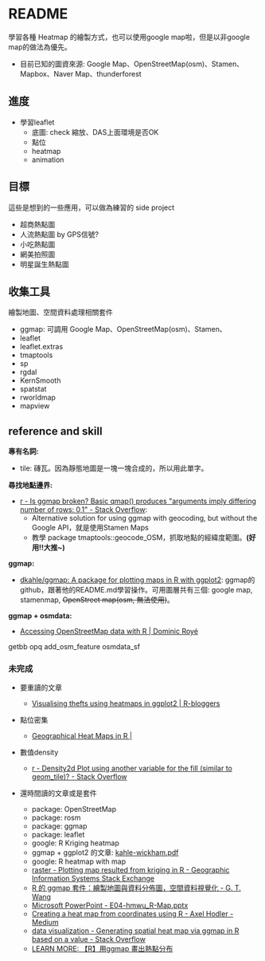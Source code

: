 # README

學習各種 Heatmap 的繪製方式，也可以使用google map啦，但是以非google map的做法為優先。

- 目前已知的圖資來源: Google Map、OpenStreetMap(osm)、Stamen、Mapbox、Naver Map、thunderforest

## 進度

- 學習leaflet
  - 底圖: check 縮放、DAS上面環境是否OK
  - 點位
  - heatmap
  - animation

## 目標

這些是想到的一些應用，可以做為練習的 side project

- 超商熱點圖
- 人流熱點圖 by GPS信號?
- 小吃熱點圖
- 網美拍照圖
- 明星誕生熱點圖

## 收集工具

繪製地圖、空間資料處理相關套件

- ggmap: 可調用 Google Map、OpenStreetMap(osm)、Stamen、
- leaflet
- leaflet.extras
- tmaptools
- sp
- rgdal
- KernSmooth
- spatstat
- rworldmap
- mapview

## reference and skill

**專有名詞:**

- tile: 磚瓦。因為靜態地圖是一塊一塊合成的，所以用此單字。

**尋找地點邊界:**

- [r - Is ggmap broken? Basic qmap() produces "arguments imply differing number of rows: 0,1" - Stack Overflow](https://stackoverflow.com/questions/52704695/is-ggmap-broken-basic-qmap-produces-arguments-imply-differing-number-of-rows):
  - Alternative solution for using ggmap with geocoding, but without the Google API，就是使用Stamen Maps
  - 教學 package tmaptools::geocode_OSM，抓取地點的經緯度範圍。**(好用!!大推~)**

**ggmap:**

- [dkahle/ggmap: A package for plotting maps in R with ggplot2](https://github.com/dkahle/ggmap): ggmap的github，跟著他的README.md學習操作。可用圖層共有三個: google map, stamenmap, ~~OpenStreet map(osm, 無法使用)~~。

**ggmap + osmdata:**

- [Accessing OpenStreetMap data with R | Dominic Royé](https://dominicroye.github.io/en/2018/accessing-openstreetmap-data-with-r/)

getbb
opq
add_osm_feature
osmdata_sf

### 未完成

- 要重讀的文章
  - [Visualising thefts using heatmaps in ggplot2 | R-bloggers](https://www.r-bloggers.com/visualising-thefts-using-heatmaps-in-ggplot2/)

- 點位密集
  - [Geographical Heat Maps in R |](https://www.molecularecologist.com/2016/03/geographical-heat-maps-in-r/)

- 數值density
  - [r - Density2d Plot using another variable for the fill (similar to geom_tile)? - Stack Overflow](https://stackoverflow.com/questions/18285415/density2d-plot-using-another-variable-for-the-fill-similar-to-geom-tile/)

- 還時間讀的文章或是套件
  - package: OpenStreetMap
  - package: rosm
  - package: ggmap
  - package: leaflet
  - google: R Kriging heatmap
  - ggmap + ggplot2 的文章: [kahle-wickham.pdf](https://journal.r-project.org/archive/2013-1/kahle-wickham.pdf)
  - google: R heatmap with map
  - [raster - Plotting map resulted from kriging in R - Geographic Information Systems Stack Exchange](https://gis.stackexchange.com/questions/158021/plotting-map-resulted-from-kriging-in-r/164421)
  - [R 的 ggmap 套件：繪製地圖與資料分佈圖，空間資料視覺化 - G. T. Wang](https://blog.gtwang.org/r/r-ggmap-package-spatial-data-visualization/)
  - [Microsoft PowerPoint - E04-hmwu_R-Map.pptx](http://www.hmwu.idv.tw/web/R/E04-hmwu_R-Map.pdf)
  - [Creating a heat map from coordinates using R - Axel Hodler - Medium](https://medium.com/@axelhodler/creating-a-heat-map-from-coordinates-using-r-780db4901075)
  - [data visualization - Generating spatial heat map via ggmap in R based on a value - Stack Overflow](https://stackoverflow.com/questions/45319970/generating-spatial-heat-map-via-ggmap-in-r-based-on-a-value)
  - [LEARN MORE: 【R】用ggmap 畫出熱點分布](http://jackthisisamazing.blogspot.com/2016/12/rggmap.html)
